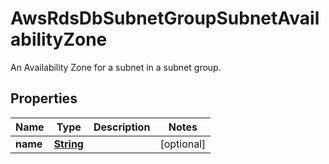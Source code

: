 

# AwsRdsDbSubnetGroupSubnetAvailabilityZone

An Availability Zone for a subnet in a subnet group.

## Properties

| Name | Type | Description | Notes |
|------------ | ------------- | ------------- | -------------|
|**name** | [**String**](String.md) |  |  [optional] |



